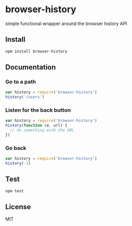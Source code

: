 # browser-history

simple functional wrapper around the browser history API

## Install

```bash
npm install browser-history
```

## Documentation

### Go to a path

```js
var history = require('browser-history')
history('/users')
```

### Listen for the back button

```js
var history = require('browser-history')
history(function (e, url) {
  // do something with the URL
})
```

### Go back

```js
var history = require('browser-history')
history(-1)
```

## Test

```bash
npm test
```

## License

MIT
